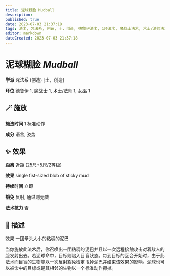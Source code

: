 ```yaml
---
title: 泥球糊脸 Mudball
description: 
published: true
date: 2023-07-03 21:37:18
tags: 法术, 咒法系, 创造, 土，创造, 德鲁伊法术, 1环法术, 魔战士法术, 术士/法师法术, 女巫法术
editor: markdown
dateCreated: 2023-07-03 21:37:18
---
```


# **泥球糊脸** *Mudball*

**学派** 咒法系 (创造) \[土，创造\] 

**环位** 德鲁伊 1, 魔战士 1, 术士/法师 1, 女巫 1

## 🪄 施放

**施法时间** 1 标准动作

**成分** 语言, 姿势

## ✨ 效果  

**距离** 近距 (25尺+5尺/2等级) 

**效果** single fist-sized blob of sticky mud 

**持续时间** 立即 

**豁免** 反射, 通过则无效

**法术抗力** 否

## 📖 描述

效果              一团拳头大小的粘稠的泥巴

当你施放此法术后，你召唤出一团粘稠的泥巴并且以一次远程接触攻击对着敌人的脸发射出去。若泥球命中，目标则陷入目盲状态。每到目标的回合开始时，由于此法术而目盲的生物能以一次反射豁免检定甩掉泥巴并结束该效果的影响。泥球也可以被命中的目标或是其相邻的生物以一个标准动作擦掉。
    